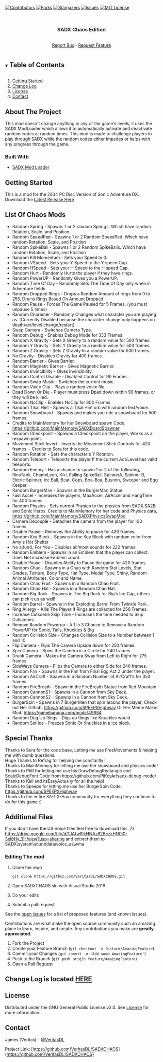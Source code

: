 [![Contributors][contributors-shield]][contributors-url]
[![Forks][forks-shield]][forks-url]
[![Stargazers][stars-shield]][stars-url]
[![Issues][issues-shield]][issues-url]
[![MIT License][license-shield]][license-url]



<!-- PROJECT LOGO -->
<br />
<p align="center">
  <a href="https://github.com/VeritasDL/SADXCHAOS">
  </a>

  <h3 align="center">SADX Chaos Edition</h3>

  <p align="center">
    <br />
    <a href="https://github.com/VeritasDL/SADXCHAOS/issues">Report Bug</a>
    ·
    <a href="https://github.com/VeritasDL/SADXCHAOS/issues">Request Feature</a>
  </p>
</p>



<!-- TABLE OF CONTENTS -->
<details open="open">
  <summary><h2 style="display: inline-block">Table of Contents</h2></summary>
  <ol>
    <li>
      <a href="#getting-started">Getting Started</a>
    </li>
    <li><a href="#contact">Change Log</a></li>
    <li><a href="#license">License</a></li>
    <li><a href="#contact">Contact</a></li>
  </ol>
</details>



<!-- ABOUT THE PROJECT -->
## About The Project
This mod doesn't change anything in any of the game's levels, it uses the SADX ModLoader
which allows it to automatically activate and deactivate random codes at random times.
This mod is made to challenge players to play through SADX while the random codes either impedes or helps with any progress through the game.

### Built With

* [SADX Mod Loader](https://github.com/X-Hax/sadx-mod-loader)



<!-- GETTING STARTED -->
## Getting Started

This is a mod for the 2004 PC Disc Version of Sonic Adventure DX.   
Download the [Latest Release Here](https://github.com/VeritasDL/SADXCHAOS/releases)

## List Of Chaos Mods
- Random Spring - Spawns 1 or 2 random Springs. Which have random Rotation, Scale, and Position
- Random SpeedPad - Spawns 1 or 2 Random SpeedPad. Which have random Rotation, Scale, and Position
- Random SpikeBall - Spawns 1 or 2 Random SpikeBalls. Which have random Rotation, Scale, and Position
- Random Kill Momentum - Sets your Speed to 0.
- Random VSpeed - Sets your Y Speed to the Y speed Cap.
- Random HSpeed -  Sets your H Speed to the H speed Cap.
- Random Hurt -  Randomly Hurts the player if they have rings.
- Random PowerUP -  Randomly Gives you a PowerUP.
- Random Time Of Day -  Randomly Sets The Time Of Day only when in Adventure fields.
- Random Dropped Rings -  Drops a Random Amount of rings from 0 to 255, Drains Rings Based On Amount Dropped.
- Random Pause -  Forces The Game Paused for 5 Frames. (you must unpause 5 times)
- Random Character -  Randomly Changes what character you are playing as. (Currently Disabled because the character change only happens on death/act/level change/restart)
- Swap Camera -  Switches Camera Type.
- Random Debug -  Enables Debug Mode for 333 Frames.
- Random X Gravity -  Sets X Gravity to a random value for 500 frames.
- Random Y Gravity -  Sets Y Gravity to a random value for 500 frames.
- Random Z Gravity -  Sets Z Gravity to a random value for 500 frames.
- No Gravity - Disables Gravity for 400 frames.
- Random Barrier -  Gives Barrier.
- Random Magnetic Barrier -  Gives Magnetic Barrier.
- Random Invincibility -  Gives Invincibility.
- Random Control Disable -  Disabled Control for 90 Frames.
- Random Swap Music -  Switches the current music.
- Random Voice Clip -  Plays a random voice file.
- Dpad Down Or Die -  Player must press Dpad down within 90 frames, or they will be killed.
- Random NoClip -  Enables NoClip for 800 Frames.
- Random Tikal Hint -  Spawns a Tikal Hint orb with random text/voice.
- Random Snowboard - Spawns and makes you ride a snowboard for 500 frames.
- Credits to MainMemory for her Snowboard spawn Code, https://github.com/MainMemory/SADXBoardSpawner
- Random Checkpoint - Spawns a Checkpoint on the player, Works as a respawn point.
- Movement Stick Invert - Inverts the Movement Stick Controls for 420 frames. - Credits to Sora for this code.
- Random Rotation - Sets the character's Y Rotation.
- Random Teleport - Teleports the player If the current Act/Level has vaild teleports.
- Random Enemy - Has a chance to spawn 1 or 2 of the following,   
RinoTank, ChameLeon, Kiki, Falling SpikeBall, SpinnerA, Spinner B, Eletric Spinner, Ice Ball, Beat, Cops, Boa-Boa, Buyoon, Sweeper and Egg Keeper.
- Random BurgerMan - Spawns in the BurgerMan Statue.
- Fast Accel - Increases the players, MaxAccel, AirAccel and HangTime for 400 frames.
- Random Physics - Sets current Physics to the physics from SADX,SA2B and Sonic Heros. Credits to MainMemory for her code and Physics data, https://github.com/MainMemory/SADXPhysicsSwapMod
- Camera Decouple - Detaches the camera from the player for 100 frames.
- Disable Pause - Removes the Ability to pause for 420 frames.
- Random Key Block - Spawns in the Key Block with random color from Amy's Hot Shelter
- No s0und_ For You - Disables all/most sounds for 222 frames.
- Random Emblem - Spawns in an Emblem that the player can collect. Does Not increase Emblem count.
- Disable Pause - Disables Ability to Pause the game for 420 frames.
- Random Chao - Spawns in a Chao with Random Stat Levels, Stat Grades, Texture, Body Type, Hat Type, Medal Type, Shiny, Random Animal Attributes, Color and Name.
- Random Chao Fruit - Spawns in a Random Chao Fruit.
- Random Chao Hat - Spawns in a Random Chao Hat.
- Random Big Rock - Spawns in The Big Rock for Big's Ice Cap, others can pick it up as well! 
- Random Barrel - Spawns in the Exploding Barrel From Twinkle Park.
- Ring Allergy - Kills The Player if Rings are collected for 250 Frames.
- Increase Cutscene Skip Time - Increases the time needed to Skip Cutscenes.
- Remove Random Powerup - A 1 in 3 Chance to Remove a Random PowerUP for Sonic, Tails, Knuckles & Big
- Random Collision Size - Changes Collision Size to a Number between 1 and 10.
- Flip Camera - Flips The Camera Upside down for 250 frames.
- Spin Camera - Spins the Camera in a Circle for 240 frames.
- Drunk Camera - Makes the Camera Sway from Left to Right for 275 frames.
- SideWays Camera - Flips the Camera to either Side for 240 frames.
- Random Fan - Spawns in the Fan from Final Egg Act 2 under the player.
- Random AirCraft - Spawns in a Random Number of AirCraft's for 350 frames.
- Random FireBreath - Spawn in the FireBreath Statue from Red Mountain.
- Random CannonS1 - Spawns in a Cannon from Sky Deck.
- Random CannonS2 - Spawns in a Cannon from Sky Deck.
- BurgerSpin - Spawns in 7 BurgerMen that spin around the player, Check out Her Github. https://github.com/SPEEPSHighway Or Her Meme Maker Mod. https://gamebanana.com/mods/49984
- Random Dug Up Rings - Digs up Rings like Knuckles would
- Random Set Ice - Freezes Sonic Or Knuckles in a ice block.
## Special Thanks
Thanks to Sora for the code base, Letting me use FreeMovements & helping me with dumb questions.  
Huge Thanks to Refrag for helping me constantly!  
Thanks to MainMemory for letting me use her snowboard and physics code!  
Thanks to PkR for letting me use his DrawDebugRectangle and ScaleDebugFont Code from https://github.com/PiKeyAr/sadx-debug-mode/  
Thanks to Kell and itsEasyActually for all the help!  
Thanks to Speeps for letting me use her BurgerSpin Code. https://github.com/SPEEPSHighway  
Thanks to the entire SA-1 X-Hax community for everything they continue to do for this game :)  

## Additional Files
If you don't have the US Voice files feel free to download this .7z   
https://drive.google.com/file/d/1JAfwI9kHNAz62BczkHN0l0-3xi0Hy_3H/view?usp=sharing
and extract them to SADX\system\sounddata\voice_us\wma

### Editing The mod

1. Clone the repo
   ```sh
   git clone https://github.com/VeritasDL/SADXCHAOS.git
   ```
   
2. Open SADXCHAOS.sln with Visual Studio 2019
3. Do your edits
4. Submit a pull request.

See the [open issues](https://github.com/VeritasDL/SADXCHAOS/issues) for a list of proposed features (and known issues).

Contributions are what make the open source community such an amazing place to learn, inspire, and create. Any contributions you make are **greatly appreciated**.

1. Fork the Project
2. Create your Feature Branch (`git checkout -b feature/AmazingFeature`)
3. Commit your Changes (`git commit -m 'Add some AmazingFeature'`)
4. Push to the Branch (`git push origin feature/AmazingFeature`)
5. Open a Pull Request



<!-- LICENSE -->
## Change Log is located [HERE](https://github.com/VeritasDL/SADXCHAOS/blob/main/SADXCHAOS/Change.Log)


<!-- LICENSE -->
## License

Distributed under the GNU General Public License v2.0. See [License](https://github.com/VeritasDL/SADXCHAOS/blob/main/LICENSE) for more information.



<!-- CONTACT -->
## Contact

James (Veritas) - [@VeritasDL](https://twitter.com/veritasdl)

Project Link: [https://github.com/VeritasDL/SADXCHAOS](https://github.com/VeritasDL/SADXCHAOS)




<!-- MARKDOWN LINKS & IMAGES -->
<!-- https://www.markdownguide.org/basic-syntax/#reference-style-links -->
[contributors-shield]: https://img.shields.io/github/contributors/VeritasDL/SADXCHAOS.svg?style=for-the-badge
[contributors-url]: https://github.com/VeritasDL/SADX-Trainer/graphs/contributors
[forks-shield]: https://img.shields.io/github/forks/VeritasDL/SADXCHAOS.svg?style=for-the-badge
[forks-url]: https://github.com/VeritasDL/SADXCHAOS/network/members
[stars-shield]: https://img.shields.io/github/stars/VeritasDL/SADXCHAOS.svg?style=for-the-badge
[stars-url]: https://github.com/VeritasDL/SADXCHAOS/stargazers
[issues-shield]: https://img.shields.io/github/issues/VeritasDL/SADXCHAOS.svg?style=for-the-badge
[issues-url]: https://github.com/VeritasDL/SADXCHAOS/issues
[license-shield]: https://img.shields.io/github/license/VeritasDL/SADXCHAOS.svg?style=for-the-badge
[license-url]: https://github.com/VeritasDL/SADXCHAOS/blob/main/LICENSE

